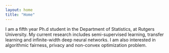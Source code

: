 ```yaml
---
layout: home
title: "Home"
---
```


I am a fifth year Ph.d student in the Department of Statistics, at Rutgers University. My current research includes semi-supervised learning, transfer learning and infinite-width deep neural networks. I am also interested in algorithmic fairness, privacy and non-convex optimization problem.   

